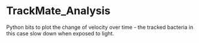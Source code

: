# TrackMate_Analysis

Python bits to plot the change of velocity over time - the tracked bacteria in this case slow down when exposed to light. 
